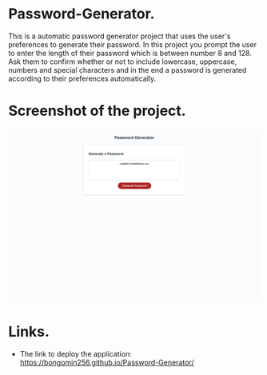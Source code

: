 # Password-Generator.

This is a automatic password generator project that uses the user's preferences to generate their password. In this project you prompt the user to enter the length of their password which is between number 8 and 128. Ask them to confirm whether or not to include lowercase, uppercase, numbers and special characters and in the end a password is generated according to their preferences automatically.

# Screenshot of the project.

![Screenshot](./Image/screenshot.png)

# Links.

- The link to deploy the application: https://bongomin256.github.io/Password-Generator/
